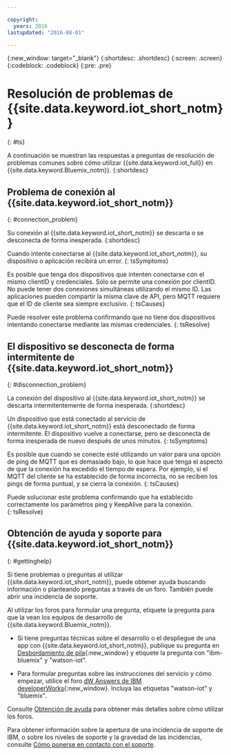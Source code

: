 ```yaml
---

copyright:
  years: 2016
lastupdated: "2016-08-01"

---
```


{:new_window: target="\_blank"}
{:shortdesc: .shortdesc}
{:screen: .screen}
{:codeblock: .codeblock}
{:pre: .pre}

# Resolución de problemas de {{site.data.keyword.iot_short_notm}}
{: #ts}

A continuación se muestran las respuestas a preguntas de resolución de problemas comunes sobre cómo utilizar {{site.data.keyword.iot_full}} en {{site.data.keyword.Bluemix_notm}}.
{:shortdesc}

## Problema de conexión al {{site.data.keyword.iot_short_notm}}
{: #connection_problem}

Su conexión al {{site.data.keyword.iot_short_notm}} se descarta o se desconecta de forma inesperada.
{:shortdesc}

Cuando intente conectarse al {{site.data.keyword.iot_short_notm}}, su dispositivo o aplicación recibirá un error.
{: tsSymptoms}

Es posible que tenga dos dispositivos que intenten conectarse con el mismo clientID y credenciales. Sólo se permite una conexión por clientID. No puede tener dos conexiones simultáneas utilizando el mismo ID. Las aplicaciones pueden compartir la misma clave de API, pero MQTT requiere que el ID de cliente sea siempre exclusivo.
{: tsCauses}

Puede resolver este problema confirmando que no tiene dos dispositivos intentando conectarse mediante las mismas credenciales.
{: tsResolve}

## El dispositivo se desconecta de forma intermitente de {{site.data.keyword.iot_short_notm}}
{: #disconnection_problem}

La conexión del dispositivo al {{site.data.keyword.iot_short_notm}} se descarta intermitentemente de forma inesperada.
{:shortdesc}

Un dispositivo que está conectado al servicio de {{site.data.keyword.iot_short_notm}} está desconectado de forma intermitente. El dispositivo vuelve a conectarse, pero se desconecta de forma inesperada de nuevo después de unos minutos.
{: tsSymptoms}

Es posible que cuando se conecte esté utilizando un valor para una opción de ping de MQTT que es demasiado bajo, lo que hace que tenga el aspecto de que la conexión ha excedido el tiempo de espera. Por ejemplo, si el MQTT del cliente se ha establecido de forma incorrecta, no se reciben los pings de forma puntual, y se cierra la conexión.
{: tsCauses}

Puede solucionar este problema confirmando que ha establecido correctamente los parámetros ping y KeepAlive para la conexión.   
{: tsResolve}


## Obtención de ayuda y soporte para {{site.data.keyword.iot_short_notm}}
{: #gettinghelp}

Si tiene problemas o preguntas al utilizar {{site.data.keyword.iot_short_notm}}, puede obtener ayuda buscando información o planteando preguntas a través de un foro. También puede abrir una incidencia de soporte.

Al utilizar los foros para formular una pregunta, etiquete la pregunta para que la vean los equipos de desarrollo de {{site.data.keyword.Bluemix_notm}}.

* Si tiene preguntas técnicas sobre el desarrollo o el despliegue de una app con {{site.data.keyword.iot_short_notm}}, publique su pregunta en [Desbordamiento de pila](http://stackoverflow.com/search?q=watson-iot+ibm-bluemix){:new_window} y etiquete la pregunta con "ibm-bluemix" y "watson-iot".
<!--Insert the appropriate dW Answers tag for your service for <service_keyword> in URL below:  -->
* Para formular preguntas sobre las instrucciones del servicio y cómo empezar, utilice el foro [dW Answers de IBM developerWorks](https://developer.ibm.com/answers/topics/watson-iot/?smartspace=bluemix){:new_window}. Incluya las etiquetas "watson-iot" y "bluemix".

Consulte [Obtención de ayuda](https://www.{DomainName}/docs/support/index.html#getting-help) para obtener más detalles sobre cómo utilizar los foros.

Para obtener información sobre la apertura de una incidencia de soporte de IBM, o sobre los niveles de soporte y la gravedad de las incidencias, consulte [Cómo ponerse en contacto con el soporte](https://www.{DomainName}/docs/support/index.html#contacting-support).
